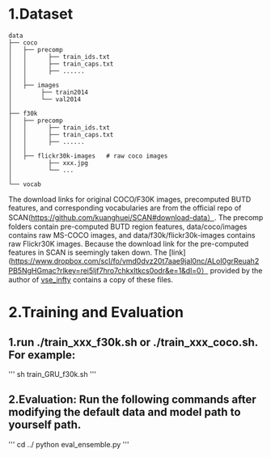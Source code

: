 # 1.Dataset
```text
data
├── coco
│   ├── precomp 
│   │      ├── train_ids.txt
│   │      ├── train_caps.txt
│   │      ├── ......
│   │
│   ├── images   
│        ├── train2014
│        └── val2014
│  
├── f30k
│   ├── precomp  
│   │      ├── train_ids.txt
│   │      ├── train_caps.txt
│   │      ├── ......
│   │
│   ├── flickr30k-images   # raw coco images
│          ├── xxx.jpg
│          └── ...
│   
└── vocab  
```
The download links for original COCO/F30K images, precomputed BUTD features, and corresponding vocabularies are from the official repo of SCAN(https://github.com/kuanghuei/SCAN#download-data）. The precomp folders contain pre-computed BUTD region features, data/coco/images contains raw MS-COCO images, and data/f30k/flickr30k-images contains raw Flickr30K images. Because the download link for the pre-computed features in SCAN is seemingly taken down. The [link](https://www.dropbox.com/scl/fo/vmd0dvz20t7aae9jal0nc/ALoI0grReuah2PB5NgHGmac?rlkey=rei5ljf7hro7chkxltkcs0odr&e=1&dl=0） provided by the author of [vse_infty](https://github.com/woodfrog/vse_infty) contains a copy of these files.

# 2.Training and Evaluation
## 1.run ./train_xxx_f30k.sh or ./train_xxx_coco.sh. For example:
'''
sh train_GRU_f30k.sh
'''
## 2.Evaluation: Run the following commands after modifying the default data and model path to yourself path.
'''
cd ../
python eval_ensemble.py
'''
